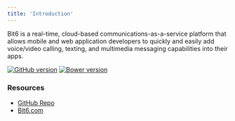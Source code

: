 ```yaml
---
title: 'Introduction'
---
```


Bit6 is a real-time, cloud-based communications-as-a-service platform that allows mobile and web application developers to quickly and easily add voice/video calling, texting, and multimedia messaging capabilities into their apps.

[![GitHub version](https://badge.fury.io/gh/bit6%2Fbit6-js-sdk.svg)](https://github.com/bit6/bit6-js-sdk)
[![Bower version](https://badge.fury.io/bo/bit6.svg)](https://github.com/bit6/bit6-js-sdk)

### Resources
* [GitHub Repo](http://github.com/bit6/bit6-js-sdk/)
* [Bit6.com](http://bit6.com)
